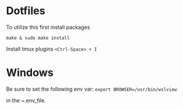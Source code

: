 # Dotfiles

To utilize this first install packages

`make & sudo make install`

Install tmux plugins
`<Ctrl-Space> + I`

# Windows
Be sure to set the following env var:
`export BROWSER=/usr/bin/wslview`

in the ~.env_file.
